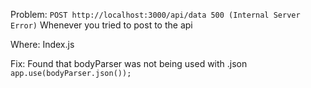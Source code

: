 Problem: 
`POST http://localhost:3000/api/data 500 (Internal Server Error)`
Whenever you tried to post to the api

Where:
Index.js

Fix:
Found that bodyParser was not being used with .json
`app.use(bodyParser.json());`